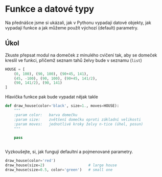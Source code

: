# Funkce a datové typy

Na přednášce jsme si ukázali, jak v Pythonu vypadají datové objekty, 
jak vypadají funkce a jak můžeme použít výchozí (default) parametry.

## Úkol
             
Zkuste přepsat modul na domeček z minulého cvičení tak, 
aby se domeček kreslil ve funkci, přičemž seznam tahů želvy
bude v seznamu (`list`) 


```python
HOUSE = [
    (0, 100), (90, 100), (90+45, 141),
    (45, -100), (90, 100), (90+45, 141/2),
    (90, 141/2), (90, 141)
]
```

Hlavička funkce pak bude vypadat nějak takle

```python
def draw_house(color='black', size=1., moves=HOUSE):
    """
    :param color:   barva domečku 
    :param size:    zvětšení domečku oproti základní velikosti
    :param moves:   jednotlivé kroky želvy n-tice (úhel, posun)    
    """
    
    pass
    
```


Vyzkoušejte, si, jak fungují defaultní a pojmenované parametry.

```python
draw_house(color='red')
draw_house(size=2)                    # large house
draw_house(size=0.5, color='green')   # small one
```